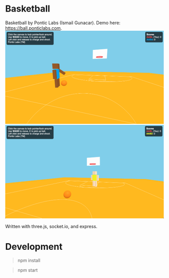 # Basketball

Basketball by Pontic Labs (Ismail Gunacar). Demo here: https://ball.ponticlabs.com.
![image 1](bball1.png)
![image 2](bball2.png)


Written with three.js, socket.io, and express. 

# Development
> npm install

> npm start

